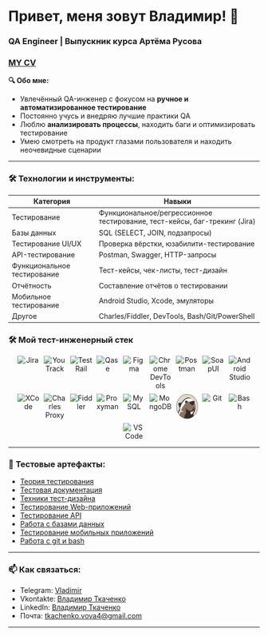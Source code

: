 # Привет, меня зовут Владимир! 👋  
### QA Engineer | Выпускник курса Артёма Русова 
### [MY CV](https://github.com/user-attachments/files/21566840/CV.pdf)


**🔍 Обо мне:**  
- Увлечённый QA-инженер с фокусом на **ручное и автоматизированное тестирование**  
- Постоянно учусь и внедряю лучшие практики QA  
- Люблю **анализировать процессы**, находить баги и оптимизировать тестирование
- Умею смотреть на продукт глазами пользователя и находить неочевидные сценарии

---

### 🛠 **Технологии и инструменты:**  
| Категория       | Навыки                                                                 |
|----------------|------------------------------------------------------------------------|
| Тестирование  | Функциональное/регрессионное тестирование, тест-кейсы, баг-трекинг (Jira) |
| Базы данных   | SQL (SELECT, JOIN, подзапросы)                                        |
| Тестирование UI/UX       | Проверка вёрстки, юзабилити-тестирование                   |
| API-тестирование        | Postman, Swagger, HTTP-запросы                              |
| Функциональное тестирование | Тест-кейсы, чек-листы, тест-дизайн                     |
| Отчётность              | Составление отчётов о тестировании                          | 
| Мобильное тестирование   | Android Studio, Xcode, эмуляторы                           |
| Другое       | Charles/Fiddler, DevTools, Bash/Git/PowerShell                           |


### 🛠️ Мой тест-инженерный стек

<div align="center" style="display: flex; flex-wrap: wrap; justify-content: center; gap: 8px;">

<!-- Системы управления задачами -->
<img src="https://cdn.worldvectorlogo.com/logos/jira-1.svg" width="45" title="Jira" alt="Jira">
<img src="https://cdn.simpleicons.org/jetbrains/000000" width="45" title="YouTrack" alt="YouTrack">

<!-- Test Management -->
<img src="https://cdn.simpleicons.org/testrail/5D0A89" width="45" title="TestRail" alt="TestRail">
<img src="https://files.svgcdn.io/simple-icons/qase.svg" width="45" title="Qase" alt="Qase">

<!-- Дизайн -->
<img src="https://cdn.simpleicons.org/figma/F24E1E" width="45" title="Figma" alt="Figma">

<!-- Инструменты разработчика -->
<img src="https://files.svgcdn.io/devicon/chrome.svg" width="45" title="Chrome DevTools" alt="Chrome DevTools">
<img src="https://cdn.simpleicons.org/postman/FF6C37" width="45" title="Postman" alt="Postman">
<img src="https://icons.iconarchive.com/icons/papirus-team/papirus-apps/256/soapui-icon.png" width="45" title="SoapUI" alt="SoapUI">

<!-- Мобильная разработка -->
<img src="https://cdn.simpleicons.org/androidstudio/3DDC84" width="45" title="Android Studio" alt="Android Studio">
<img src="https://cdn.simpleicons.org/xcode/147EFB" width="45" title="XCode" alt="XCode">

<!-- Прокси инструменты -->
<img src="https://icons.iconarchive.com/icons/papirus-team/papirus-apps/256/charles-proxy-icon.png" width="45" title="Charles Proxy" alt="Charles Proxy">
<img src="https://cdn1.iconfinder.com/data/icons/string-instruments-4/496/violin-fiddler-stringed-classical-play-256.png" width="45" title="Fiddler" alt="Fiddler">
<img src="https://cdn.jim-nielsen.com/macos/512/proxyman-2022-11-22.png?rf=1024" width="45" title="Proxyman" alt="Proxyman">

<!-- Базы данных -->
<img src="https://cdn.simpleicons.org/mysql/4479A1" width="45" title="MySQL" alt="MySQL">
<img src="https://cdn.simpleicons.org/mongodb/47A248" width="45" title="MongoDB" alt="MongoDB">
<img src="https://raw.githubusercontent.com/devicons/devicon/ca28c779441053191ff11710fe24a9e6c23690d6/icons/dbeaver/dbeaver-original.svg" width="45" title="DBeaver" alt="DBeaver">

<!-- Dev Tools -->
<img src="https://cdn.simpleicons.org/git/F05032" width="45" title="Git" alt="Git">
<img src="https://cdn.simpleicons.org/gnubash/4EAA25" width="45" title="Bash" alt="Bash">
<img src="https://images.icon-icons.com/112/PNG/512/visual_studio_18908.png" width="45" title="VS Code" alt="VS Code">

</div>

---

### 📂 **Тестовые артефакты:**  
-  [Теория тестирования](https://github.com/VladimirTkachenkoQA/Theory)
-  [Тестовая документация](https://github.com/VladimirTkachenkoQA/Docs/blob/main/README.md)
-  [Техники тест-дизайна](https://github.com/VladimirTkachenkoQA/Docs/blob/main/README.md)
-  [Тестирование Web-приложений](https://github.com/VladimirTkachenkoQA/Web)
-  [Тестирование API](https://github.com/VladimirTkachenkoQA/API)
-  [Работа с базами данных](https://github.com/VladimirTkachenkoQA/database)
-  [Тестирование мобильных приложений](https://github.com/VladimirTkachenkoQA/Mobile)
-  [Работа с git и bash](https://github.com/VladimirTkachenkoQA/git_bash)
 
---

### 📫 **Как связаться:**  
- Telegram: [Vladimir](https://t.me/desireddestiny)
- Vkontakte: [Владимир Ткаченко](https://vk.com/vtkachenko14)
- LinkedIn: [Владимир Ткаченко](https://www.linkedin.com/in/vtkachenkoqa/)  
- Почта: tkachenko.vova4@gmail.com  

---
